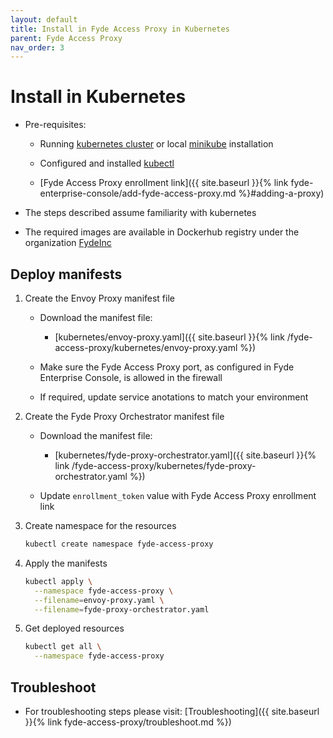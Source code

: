 ```yaml
---
layout: default
title: Install in Fyde Access Proxy in Kubernetes
parent: Fyde Access Proxy
nav_order: 3
---
```


# Install in Kubernetes

- Pre-requisites:

  - Running [kubernetes cluster](https://kubernetes.io/) or local [minikube](https://kubernetes.io/docs/setup/minikube/) installation

  - Configured and installed [kubectl](https://kubernetes.io/docs/tasks/tools/install-kubectl/)

  - [Fyde Access Proxy enrollment link]({{ site.baseurl }}{% link fyde-enterprise-console/add-fyde-access-proxy.md %}#adding-a-proxy)

- The steps described assume familiarity with kubernetes

- The required images are available in Dockerhub registry under the organization [FydeInc](https://url.fyde.me/docker)

## Deploy manifests

1. Create the Envoy Proxy manifest file

    - Download the manifest file:

        - [kubernetes/envoy-proxy.yaml]({{ site.baseurl }}{% link /fyde-access-proxy/kubernetes/envoy-proxy.yaml %})

    - Make sure the Fyde Access Proxy port, as configured in Fyde Enterprise Console, is allowed in the firewall

    - If required, update service anotations to match your environment

1. Create the Fyde Proxy Orchestrator manifest file

    - Download the manifest file:

        - [kubernetes/fyde-proxy-orchestrator.yaml]({{ site.baseurl }}{% link /fyde-access-proxy/kubernetes/fyde-proxy-orchestrator.yaml %})

    - Update `enrollment_token` value with Fyde Access Proxy enrollment link

1. Create namespace for the resources

    ```sh
    kubectl create namespace fyde-access-proxy
    ```

1. Apply the manifests

    ```sh
    kubectl apply \
      --namespace fyde-access-proxy \
      --filename=envoy-proxy.yaml \
      --filename=fyde-proxy-orchestrator.yaml
    ```

1. Get deployed resources

    ```sh
    kubectl get all \
      --namespace fyde-access-proxy
    ```

## Troubleshoot

- For troubleshooting steps please visit: [Troubleshooting]({{ site.baseurl }}{% link fyde-access-proxy/troubleshoot.md %})
